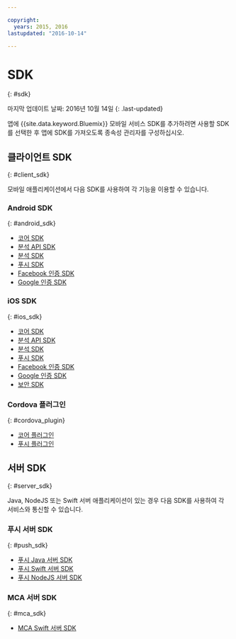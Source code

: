 ```yaml
---

copyright:
  years: 2015, 2016
lastupdated: "2016-10-14"

---
```

# SDK
{: #sdk}

마지막 업데이트 날짜: 2016년 10월 14일
{: .last-updated}

앱에 {{site.data.keyword.Bluemix}} 모바일 서비스 SDK를 추가하려면 사용할 SDK를 선택한 후 앱에 SDK를 가져오도록 종속성 관리자를 구성하십시오.


## 클라이언트 SDK
{: #client_sdk}

모바일 애플리케이션에서 다음 SDK를 사용하여 각 기능을 이용할 수 있습니다.  


### Android SDK
{: #android_sdk}

- [코어 SDK](https://github.com/ibm-bluemix-mobile-services/bms-clientsdk-android-core) 
- [분석 API SDK](https://github.com/ibm-bluemix-mobile-services/mfp-clientsdk-android-analyticsspec) 
- [분석 SDK](https://github.com/ibm-bluemix-mobile-services/bms-clientsdk-android-analytics) 
- [푸시 SDK](https://github.com/ibm-bluemix-mobile-services/bms-clientsdk-android-push) 
- [Facebook 인증 SDK](https://github.com/ibm-bluemix-mobile-services/bms-clientsdk-android-security-facebookauthentication) 
- [Google 인증 SDK](https://github.com/ibm-bluemix-mobile-services/bms-clientsdk-android-security-googleauthentication) 


### iOS SDK
{: #ios_sdk}

- [코어 SDK](https://github.com/ibm-bluemix-mobile-services/bms-clientsdk-swift-core)
- [분석 API SDK](https://github.com/ibm-bluemix-mobile-services/bms-clientsdk-swift-analytics-api) 
- [분석 SDK](https://github.com/ibm-bluemix-mobile-services/bms-clientsdk-swift-analytics) 
- [푸시 SDK](https://github.com/ibm-bluemix-mobile-services/bms-clientsdk-swift-push) 
- [Facebook 인증 SDK](https://github.com/ibm-bluemix-mobile-services/bms-clientsdk-swift-security-facebookauthentication)
- [Google 인증 SDK](https://github.com/ibm-bluemix-mobile-services/bms-clientsdk-swift-security-googleauthentication) 
- [보안 SDK](https://github.com/ibm-bluemix-mobile-services/bms-clientsdk-swift-security) 


### Cordova 플러그인
{: #cordova_plugin}

- [코어 플러그인](https://github.com/ibm-bluemix-mobile-services/bms-clientsdk-cordova-plugin-core)
- [푸시 플러그인](https://github.com/ibm-bluemix-mobile-services/bms-clientsdk-cordova-plugin-push)


## 서버 SDK
{: #server_sdk}

Java, NodeJS 또는 Swift 서버 애플리케이션이 있는 경우 다음 SDK를 사용하여 각 서비스와 통신할 수 있습니다. 


### 푸시 서버 SDK
{: #push_sdk}

- [푸시 Java 서버 SDK](https://github.com/ibm-bluemix-mobile-services/bms-pushnotifications-serversdk-java) 
- [푸시 Swift 서버 SDK](https://github.com/ibm-bluemix-mobile-services/bms-pushnotifications-serversdk-swift) 
- [푸시 NodeJS 서버 SDK](https://github.com/ibm-bluemix-mobile-services/bms-pushnotifications-serversdk-nodejs)


### MCA 서버 SDK
{: #mca_sdk}

- [MCA Swift 서버 SDK](https://github.com/ibm-bluemix-mobile-services/bms-mca-serversdk-swift)


